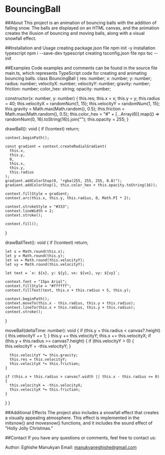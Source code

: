 # BouncingBall

##About
This project is an animation of bouncing balls with the addition of falling snow. The balls are displayed on an HTML canvas, and the animation creates the illusion of bouncing and moving balls, along with a visual snowfall effect.

##Installation and Usage
creating package.json file
 npm init -y
installation typescript
 npm i --save-dev typescript
creating tsconfig.json file
  npx tsc --init

##Examples
Code examples and comments can be found in the source file main.ts, which represents TypeScript code for creating and animating bouncing balls.
class BouncingBall {
  res: number;
  x: number;
  y: number;
  radius: number;
  velocityX: number;
  velocityY: number;
  gravity: number;
  friction: number;
  color_hex: string;
  opacity: number;

  constructor(x: number, y: number) {
    this.res;
    this.x = x;
    this.y = y;
    this.radius = 40;
    this.velocityX = randomNum(1, 15);
    this.velocityY = randomNum(1, 15);
    this.gravity = Math.max(Math.random(), 0.5);
    this.friction = Math.max(Math.random(), 0.5);
    this.color_hex =
      "#" + [...Array(6)].map(() => randomNum(0, 16).toString(16)).join("");
    this.opacity = 255;
  }

  drawBall(): void {
    if (!context) return;

    context.beginPath();

    const gradient = context.createRadialGradient(
      this.x,
      this.y,
      0,
      this.x,
      this.y,
      this.radius
    );
    gradient.addColorStop(0, "rgba(255, 255, 255, 0.8)");
    gradient.addColorStop(1, this.color_hex + this.opacity.toString(16));

    context.fillStyle = gradient;
    context.arc(this.x, this.y, this.radius, 0, Math.PI * 2);

    context.strokeStyle = "#333";
    context.lineWidth = 2;
    context.stroke();

    context.fill();
  }

  drawBallText(): void {
    if (!context) return;

    let x = Math.round(this.x);
    let y = Math.round(this.y);
    let vx = Math.round(this.velocityY);
    let vy = Math.round(this.velocityY);

    let text = `x: ${x}, y: ${y}, vx: ${vx}, vy: ${vy}`;

    context.font = "15px Arial";
    context.fillStyle = "#ffffff";
    context.fillText(text, this.x + this.radius + 5, this.y);

    context.beginPath();
    context.moveTo(this.x - this.radius, this.y + this.radius);
    context.lineTo(this.x + this.radius, this.y + this.radius);
    context.stroke();
  }

  moveBall(deltaTime: number): void {
    if (this.y + this.radius < canvas?.height) {
      this.velocityY += 1;
    }
    this.y += this.velocityY;
    this.x += this.velocityX;
    if (this.y + this.radius >= canvas?.height) {
      if (this.velocityY > 0) {
        this.velocityY = -this.velocityY;
      }

      this.velocityY *= this.gravity;
      this.res = this.velocityY;
      this.velocityX *= this.friction;
    }

    if (this.x + this.radius > canvas?.width || this.x - this.radius <= 0) {
      this.velocityX = -this.velocityX;
      this.velocityX *= this.friction;
    }
  }
}

##Additional Effects
The project also includes a snowfall effect that creates a visually appealing atmosphere. This effect is implemented in the initsnow() and movesnow() functions, and it includes the sound effect of "Holly Jolly Christmas."

##Contact
If you have any questions or comments, feel free to contact us:

Author: Eghishe Manukyan
Email: manukyaneghishe@gmail.com
